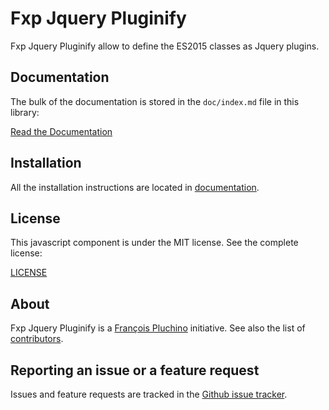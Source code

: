 Fxp Jquery Pluginify
====================

Fxp Jquery Pluginify allow to define the ES2015 classes as Jquery plugins.

Documentation
-------------

The bulk of the documentation is stored in the `doc/index.md`
file in this library:

[Read the Documentation](doc/index.md)

Installation
------------

All the installation instructions are located in [documentation](doc/index.md).

License
-------

This javascript component is under the MIT license. See the complete license:

[LICENSE](LICENSE)

About
-----

Fxp Jquery Pluginify is a [François Pluchino](https://github.com/francoispluchino) initiative.
See also the list of [contributors](https://github.com/fxpio/fxp-jquery-pluginify/graphs/contributors).

Reporting an issue or a feature request
---------------------------------------

Issues and feature requests are tracked in the [Github issue tracker](https://github.com/fxpio/fxp-jquery-pluginify/issues).
